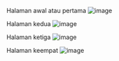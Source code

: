 Halaman awal atau pertama
![image](https://github.com/user-attachments/assets/f5ed326b-a412-4fbc-a547-311426a90de5)

Halaman kedua
![image](https://github.com/user-attachments/assets/38934b34-0b8f-4be2-8dc1-890f8e19bfe9)

Halaman ketiga
![image](https://github.com/user-attachments/assets/789f6028-259c-4328-872f-e9c35031dd68)

Halaman keempat
![image](https://github.com/user-attachments/assets/e4a29d0a-a2a4-4b11-87e9-56cfc5053b5f)



